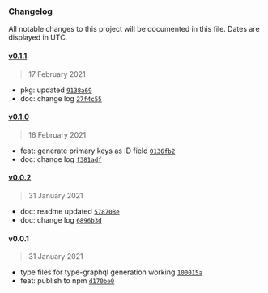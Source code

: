 ### Changelog

All notable changes to this project will be documented in this file. Dates are displayed in UTC.

#### [v0.1.1](https://github.com/saostad/sql-type-graphql/compare/v0.1.0...v0.1.1)

> 17 February 2021

- pkg: updated [`9138a69`](https://github.com/saostad/sql-type-graphql/commit/9138a69bfc5a7e057de09dd3f18d6ebd8fd497e0)
- doc: change log [`27f4c55`](https://github.com/saostad/sql-type-graphql/commit/27f4c5529024a723503055a1a81c0392642244be)

#### [v0.1.0](https://github.com/saostad/sql-type-graphql/compare/v0.0.2...v0.1.0)

> 16 February 2021

- feat: generate primary keys as ID field [`0136fb2`](https://github.com/saostad/sql-type-graphql/commit/0136fb259595001b9220538d25788ceb10ac0f28)
- doc: change log [`f381adf`](https://github.com/saostad/sql-type-graphql/commit/f381adfda07f867dd8e16ca6c29804f3383190a4)

#### [v0.0.2](https://github.com/saostad/sql-type-graphql/compare/v0.0.1...v0.0.2)

> 31 January 2021

- doc: readme updated [`578708e`](https://github.com/saostad/sql-type-graphql/commit/578708e3b5c6c54aedf7db0fd3466341c2a11a20)
- doc: change log [`6896b3d`](https://github.com/saostad/sql-type-graphql/commit/6896b3d338e984940fba83e5e960cb46996ee73e)

#### v0.0.1

> 31 January 2021

- type files for type-graphql generation working [`100015a`](https://github.com/saostad/sql-type-graphql/commit/100015a9477f9b428b9d0e3637297c8fd6800e06)
- feat: publish to npm [`d170be0`](https://github.com/saostad/sql-type-graphql/commit/d170be08aaf6b8255086b8a400bc465e6fe76c5d)

